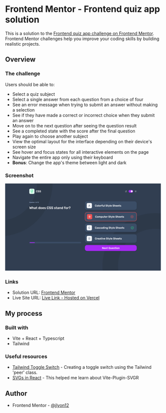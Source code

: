 # Frontend Mentor - Frontend quiz app solution

This is a solution to the [Frontend quiz app challenge on Frontend Mentor](https://www.frontendmentor.io/challenges/frontend-quiz-app-BE7xkzXQnU). Frontend Mentor challenges help you improve your coding skills by building realistic projects.

## Overview

### The challenge

Users should be able to:

- Select a quiz subject
- Select a single answer from each question from a choice of four
- See an error message when trying to submit an answer without making a selection
- See if they have made a correct or incorrect choice when they submit an answer
- Move on to the next question after seeing the question result
- See a completed state with the score after the final question
- Play again to choose another subject
- View the optimal layout for the interface depending on their device's screen size
- See hover and focus states for all interactive elements on the page
- Navigate the entire app only using their keyboard
- **Bonus**: Change the app's theme between light and dark

### Screenshot

![](./screenshots/screenshot.png)

### Links

- Solution URL: [Frontend Mentor](https://www.frontendmentor.io/solutions/frontend-quiz-xVDWKkXBmq)
- Live Site URL: [Live Link - Hosted on Vercel](https://frontend-quiz-app-seven.vercel.app/)

## My process

### Built with

- Vite + React + Typescript
- Tailwind

### Useful resources

- [Tailwind Toggle Switch](https://flowbite.com/docs/forms/toggle/) - Creating a toggle switch using the Tailwind 'peer' class.
- [SVGs in React](https://dev.to/cassidoo/importing-svg-files-as-react-components-with-vite-l3n) - This helped me learn about Vite-Plugin-SVGR

## Author

- Frontend Mentor - [@jlyon12](https://www.frontendmentor.io/profile/jlyon12)
